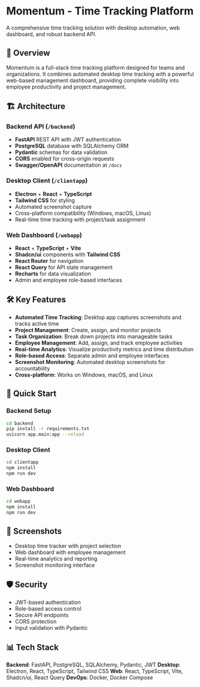 # Momentum - Time Tracking Platform

A comprehensive time tracking solution with desktop automation, web dashboard, and robust backend API.

## 🚀 Overview

Momentum is a full-stack time tracking platform designed for teams and organizations. It combines automated desktop time tracking with a powerful web-based management dashboard, providing complete visibility into employee productivity and project management.

## 🏗️ Architecture

### Backend API (`/backend`)
- **FastAPI** REST API with JWT authentication
- **PostgreSQL** database with SQLAlchemy ORM
- **Pydantic** schemas for data validation
- **CORS** enabled for cross-origin requests
- **Swagger/OpenAPI** documentation at `/docs`

### Desktop Client (`/clientapp`)
- **Electron** + **React** + **TypeScript**
- **Tailwind CSS** for styling
- Automated screenshot capture
- Cross-platform compatibility (Windows, macOS, Linux)
- Real-time time tracking with project/task assignment

### Web Dashboard (`/webapp`)
- **React** + **TypeScript** + **Vite**
- **Shadcn/ui** components with **Tailwind CSS**
- **React Router** for navigation
- **React Query** for API state management
- **Recharts** for data visualization
- Admin and employee role-based interfaces

## 🛠️ Key Features

- **Automated Time Tracking**: Desktop app captures screenshots and tracks active time
- **Project Management**: Create, assign, and monitor projects
- **Task Organization**: Break down projects into manageable tasks
- **Employee Management**: Add, assign, and track employee activities
- **Real-time Analytics**: Visualize productivity metrics and time distribution
- **Role-based Access**: Separate admin and employee interfaces
- **Screenshot Monitoring**: Automated desktop screenshots for accountability
- **Cross-platform**: Works on Windows, macOS, and Linux

## 🚀 Quick Start

### Backend Setup
```bash
cd backend
pip install -r requirements.txt
uvicorn app.main:app --reload
```

### Desktop Client
```bash
cd clientapp
npm install
npm run dev
```

### Web Dashboard
```bash
cd webapp
npm install
npm run dev
```

## 📱 Screenshots

- Desktop time tracker with project selection
- Web dashboard with employee management
- Real-time analytics and reporting
- Screenshot monitoring interface

## 🛡️ Security

- JWT-based authentication
- Role-based access control
- Secure API endpoints
- CORS protection
- Input validation with Pydantic

## 📊 Tech Stack

**Backend**: FastAPI, PostgreSQL, SQLAlchemy, Pydantic, JWT
**Desktop**: Electron, React, TypeScript, Tailwind CSS
**Web**: React, TypeScript, Vite, Shadcn/ui, React Query
**DevOps**: Docker, Docker Compose


